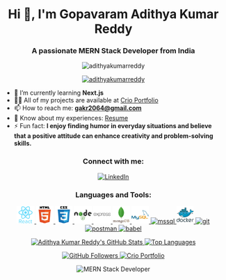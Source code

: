 <h1 align="center">Hi 👋, I'm Gopavaram Adithya Kumar Reddy</h1>
<h3 align="center">A passionate MERN Stack Developer from India</h3>

<p align="center"> 
  <img src="https://komarev.com/ghpvc/?username=adithyakumarreddy&label=Profile%20views&color=0e75b6&style=flat" alt="adithyakumarreddy" /> 
</p>

<p align="center"> 
  <a href="https://github.com/ryo-ma/github-profile-trophy">
    <img src="https://github-profile-trophy.vercel.app/?username=adithyakumarreddy" alt="adithyakumarreddy" />
  </a> 
</p>

- 🌱 I’m currently learning **Next.js**
- 👨‍💻 All of my projects are available at [Crio Portfolio](https://www.crio.do/learn/portfolio/kumaradithya498/)
- 📫 How to reach me: **[gakr2064@gmail.com](mailto:gakr2064@gmail.com)**
- 📄 Know about my experiences: [Resume](https://drive.google.com/file/d/1NIy30IxynuFWTmirZ43hPKoaPGJBEhgf/view?usp=drivesdk)
- ⚡ Fun fact: **I enjoy finding humor in everyday situations and believe that a positive attitude can enhance creativity and problem-solving skills.**

<h3 align="center">Connect with me:</h3>
<p align="center">
  <a href="https://www.linkedin.com/in/adithyakumarreddy/" target="_blank">
    <img src="https://img.shields.io/badge/LinkedIn-%230077B5.svg?&style=for-the-badge&logo=linkedin&logoColor=white" alt="LinkedIn" />
  </a>
</p>

<h3 align="center">Languages and Tools:</h3>
<p align="center">
  <!-- Frontend -->
  <a href="https://reactjs.org/" target="_blank" rel="noreferrer"> 
    <img src="https://raw.githubusercontent.com/devicons/devicon/master/icons/react/react-original-wordmark.svg" alt="react" width="40" height="40"/> 
  </a>
  <a href="https://www.w3.org/html/" target="_blank" rel="noreferrer"> 
    <img src="https://raw.githubusercontent.com/devicons/devicon/master/icons/html5/html5-original-wordmark.svg" alt="html5" width="40" height="40"/> 
  </a>
  <a href="https://www.w3schools.com/css/" target="_blank" rel="noreferrer"> 
    <img src="https://raw.githubusercontent.com/devicons/devicon/master/icons/css3/css3-original-wordmark.svg" alt="css3" width="40" height="40"/> 
  </a>

  <!-- Backend -->
  <a href="https://nodejs.org" target="_blank" rel="noreferrer"> 
    <img src="https://raw.githubusercontent.com/devicons/devicon/master/icons/nodejs/nodejs-original-wordmark.svg" alt="nodejs" width="40" height="40"/> 
  </a>
  <a href="https://expressjs.com" target="_blank" rel="noreferrer"> 
    <img src="https://raw.githubusercontent.com/devicons/devicon/master/icons/express/express-original-wordmark.svg" alt="express" width="40" height="40"/> 
  </a>

  <!-- Databases -->
  <a href="https://www.mongodb.com/" target="_blank" rel="noreferrer"> 
    <img src="https://raw.githubusercontent.com/devicons/devicon/master/icons/mongodb/mongodb-original-wordmark.svg" alt="mongodb" width="40" height="40"/> 
  </a>
  <a href="https://www.mysql.com/" target="_blank" rel="noreferrer"> 
    <img src="https://raw.githubusercontent.com/devicons/devicon/master/icons/mysql/mysql-original-wordmark.svg" alt="mysql" width="40" height="40"/> 
  </a>
  <a href="https://www.microsoft.com/en-us/sql-server" target="_blank" rel="noreferrer"> 
    <img src="https://www.svgrepo.com/show/303229/microsoft-sql-server-logo.svg" alt="mssql" width="40" height="40"/> 
  </a>

  <!-- Containers -->
  <a href="https://www.docker.com/" target="_blank" rel="noreferrer"> 
    <img src="https://raw.githubusercontent.com/devicons/devicon/master/icons/docker/docker-original-wordmark.svg" alt="docker" width="40" height="40"/> 
  </a>

  <!-- Testing & Misc -->
  <a href="https://git-scm.com/" target="_blank" rel="noreferrer"> 
    <img src="https://www.vectorlogo.zone/logos/git-scm/git-scm-icon.svg" alt="git" width="40" height="40"/> 
  </a>
  <a href="https://postman.com" target="_blank" rel="noreferrer"> 
    <img src="https://www.vectorlogo.zone/logos/getpostman/getpostman-icon.svg" alt="postman" width="40" height="40"/> 
  </a>
  <a href="https://babeljs.io/" target="_blank" rel="noreferrer"> 
    <img src="https://www.vectorlogo.zone/logos/babeljs/babeljs-icon.svg" alt="babel" width="40" height="40"/> 
  </a>
</p>

<p align="center">
  <a href="https://github.com/adithyakumarreddy">
    <img src="https://github-readme-stats.vercel.app/api?username=adithyakumarreddy&show_icons=true&hide_title=true&count_private=true&hide=prs&theme=radical" alt="Adithya Kumar Reddy's GitHub Stats" />
  </a>
  <a href="https://github.com/adithyakumarreddy">
    <img src="https://github-readme-stats.vercel.app/api/top-langs/?username=adithyakumarreddy&langs_count=6&theme=radical" alt="Top Languages" />
  </a>
</p>

<p align="center">
  <a href="https://github.com/adithyakumarreddy">
    <img src="https://img.shields.io/github/followers/adithyakumarreddy?label=Follow&style=social" alt="GitHub Followers"/>
  </a>
  <a href="https://www.crio.do/learn/portfolio/kumaradithya498/">
    <img src="https://img.shields.io/badge/Crio-Portfolio-green" alt="Crio Portfolio"/>
  </a>
</p>

<p align="center">
  <img src="https://img.shields.io/static/v1?label=MERN&message=Stack&color=61DAFB&style=for-the-badge" alt="MERN Stack Developer"/>
</p>
